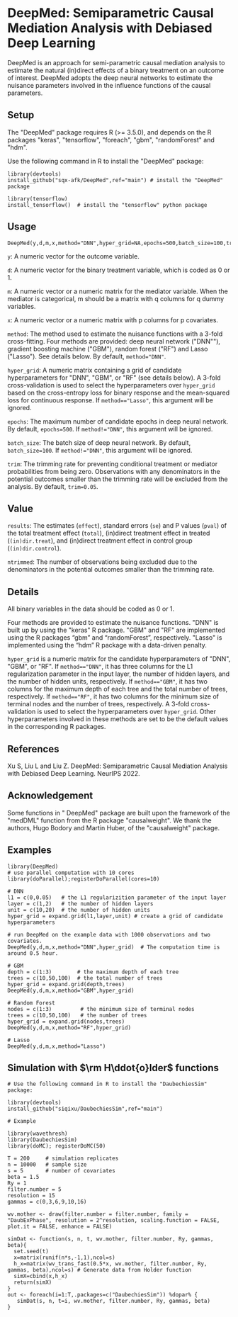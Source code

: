# DeepMed: Semiparametric Causal Mediation Analysis with Debiased Deep Learning
DeepMed is an approach for semi-parametric causal mediation analysis to estimate the natural (in)direct effects of a binary treatment on an outcome of interest. DeepMed adopts the deep neural networks to estimate the nuisance parameters involved in the influence functions of the causal parameters.


## Setup
The "DeepMed" package requires R (>= 3.5.0), and depends on the R packages "keras", "tensorflow", "foreach", "gbm", "randomForest" and "hdm". 

Use the following command in R to install the "DeepMed" package:
```
library(devtools)
install_github("sqx-afk/DeepMed",ref="main") # install the "DeepMed" package

library(tensorflow)
install_tensorflow()  # install the "tensorflow" python package
```


## Usage
```
DeepMed(y,d,m,x,method="DNN",hyper_grid=NA,epochs=500,batch_size=100,trim=0.05)
```
`y`: A numeric vector for the outcome variable.

`d`: A numeric vector for the binary treatment variable, which is coded as 0 or 1.

`m`: A numeric vector or a numeric matrix for the mediator variable. When the mediator is categorical, m should be a matrix with q columns for q dummy variables. 

`x`: A numeric vector or a numeric matrix with p columns for p covariates.

`method`: The method used to estimate the nuisance functions with a 3-fold cross-fitting. Four methods are provided: deep neural network ("DNN""), gradient boosting machine ("GBM"), random forest ("RF") and Lasso ("Lasso"). See details below. By default, `method="DNN"`.

`hyper_grid`: A numeric matrix containing a grid of candidate hyperparameters for "DNN", "GBM", or "RF" (see details below). A 3-fold cross-validation is used to select the hyperparameters over `hyper_grid` based on the cross-entropy loss for binary response and the mean-squared loss for continuous response. If `method=="Lasso"`, this argument will be ignored.

`epochs`: The maximum number of candidate epochs in deep neural network. By default, `epochs=500`. If `method!="DNN"`, this argument will be ignored.

`batch_size`: The batch size of deep neural network. By default, `batch_size=100`. If `method!="DNN"`, this argument will be ignored.
  
`trim`: The trimming rate for preventing conditional treatment or mediator probabilities from being zero. Observations with any denominators in the potential outcomes smaller than the trimming rate will be excluded from the analysis. By default, `trim=0.05`.

## Value
`results`: The estimates (`effect`), standard errors (`se`) and P values (`pval`) of the total treatment effect (`total`), (in)direct treatment effect in treated (`(in)dir.treat`), and (in)direct treatment effect in control group (`(in)dir.control`).
 
`ntrimmed`: The number of observations being excluded due to the denominators in the potential outcomes smaller than the trimming rate. 


## Details
All binary variables in the data should be coded as 0 or 1.

Four methods are provided to estimate the nuisance functions. "DNN" is built up by using the "keras" R package. "GBM" and "RF" are implemented using the R packages “gbm” and “randomForest”, respectively. "Lasso" is implemented using the “hdm” R package with a data-driven penalty.

`hyper_grid` is a numeric matrix for the candidate hyperparameters of "DNN", "GBM", or "RF". If `method=="DNN"`, it has three columns for the L1 regularization parameter in the input layer, the number of hidden layers, and the number of hidden units, respectively. If `method=="GBM"`, it has two columns for the maximum depth of each tree and the total number of trees, respectively. If `method=="RF"`, it has two columns for the minimum size of terminal nodes and the number of trees, respectively. A 3-fold cross-validation is used to select the hyperparameters over `hyper_grid`. Other hyperparameters involved in these methods are set to be the default values in the corresponding R packages.


## References
Xu S, Liu L and Liu Z. DeepMed: Semiparametric Causal Mediation Analysis with Debiased Deep Learning. NeurIPS 2022.


## Acknowledgement
Some functions in " DeepMed" package are built upon the framework of the "medDML" function from the R package "causalweight". We thank the authors, Hugo Bodory and Martin Huber, of the "causalweight" package.


## Examples
```
library(DeepMed)
# use parallel computation with 10 cores
library(doParallel);registerDoParallel(cores=10)

# DNN
l1 = c(0,0.05)   # the L1 regularizition parameter of the input layer
layer = c(1,2)   # the number of hidden layers
unit = c(10,20)  # the number of hidden units
hyper_grid = expand.grid(l1,layer,unit) # create a grid of candidate hyperparameters

# run DeepMed on the example data with 1000 observations and two covariates.
DeepMed(y,d,m,x,method="DNN",hyper_grid)  # The computation time is around 0.5 hour.

# GBM
depth = c(1:3)        # the maximum depth of each tree
trees = c(10,50,100)  # the total number of trees
hyper_grid = expand.grid(depth,trees)
DeepMed(y,d,m,x,method="GBM",hyper_grid)

# Random Forest
nodes = c(1:3)         # the minimum size of terminal nodes
trees = c(10,50,100)   # the number of trees
hyper_grid = expand.grid(nodes,trees)
DeepMed(y,d,m,x,method="RF",hyper_grid)

# Lasso
DeepMed(y,d,m,x,method="Lasso")
```

## Simulation with $\rm H\ddot{o}lder$ functions
```
# Use the following command in R to install the "DaubechiesSim" package:

library(devtools)
install_github("siqixu/DaubechiesSim",ref="main") 

# Example

library(wavethresh)
library(DaubechiesSim)
library(doMC); registerDoMC(50)

T = 200     # simulation replicates
n = 10000   # sample size
s = 5       # number of covariates 
beta = 1.5
Ry = 1
filter.number = 5
resolution = 15
gammas = c(0,3,6,9,10,16)

wv.mother <- draw(filter.number = filter.number, family = "DaubExPhase", resolution = 2^resolution, scaling.function = FALSE, plot.it = FALSE, enhance = FALSE)

simDat <- function(s, n, t, wv.mother, filter.number, Ry, gammas, beta){
  set.seed(t)  
  x=matrix(runif(n*s,-1,1),ncol=s) 
  h_x=matrix(wv_trans_fast(0.5*x, wv.mother, filter.number, Ry, gammas, beta),ncol=s) # Generate data from Holder function
  simX=cbind(x,h_x)
  return(simX)
}
out <- foreach(i=1:T,.packages=c("DaubechiesSim")) %dopar% {
   simDat(s, n, t=i, wv.mother, filter.number, Ry, gammas, beta)
}

```
  
   
